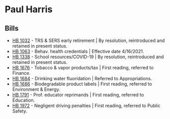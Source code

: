 # Paul Harris
## Bills
* [HB 1032](/bill/2021-22/hb/1032/) - TRS & SERS early retirement | By resolution, reintroduced and retained in present status.
* [HB 1063](/bill/2021-22/hb/1063/) - Behav. health credentials | Effective date 4/16/2021.
* [HB 1338](/bill/2021-22/hb/1338/) - School resources/COVID-19 | By resolution, reintroduced and retained in present status.
* [HB 1676](/bill/2021-22/hb/1676/) - Tobacco & vapor products/tax | First reading, referred to Finance.
* [HB 1684](/bill/2021-22/hb/1684/) - Drinking water fluoridation | Referred to Appropriations.
* [HB 1686](/bill/2021-22/hb/1686/) - Biodegradable product labels | First reading, referred to Environment & Energy.
* [HB 1791](/bill/2021-22/hb/1791/) - Prof. educator reprimands | First reading, referred to Education.
* [HB 1972](/bill/2021-22/hb/1972/) - Negligent driving penalties | First reading, referred to Public Safety.
